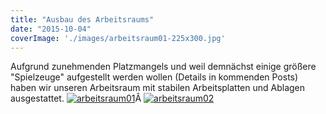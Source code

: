```yaml
---
title: "Ausbau des Arbeitsraums"
date: "2015-10-04"
coverImage: './images/arbeitsraum01-225x300.jpg'
---
```


Aufgrund zunehmenden Platzmangels und weil demnächst einige größere "Spielzeuge" aufgestellt werden wollen (Details in kommenden Posts) haben wir unseren Arbeitsraum mit stabilen Arbeitsplatten und Ablagen ausgestattet. [![arbeitsraum01](../images/arbeitsraum01-225x300.jpg)](https://hackzogtum-coburg.de/wp-content/uploads/2015/10/arbeitsraum01.jpg)Â [![arbeitsraum02](../images/arbeitsraum02-300x225.jpg)](https://hackzogtum-coburg.de/wp-content/uploads/2015/10/arbeitsraum02.jpg)
